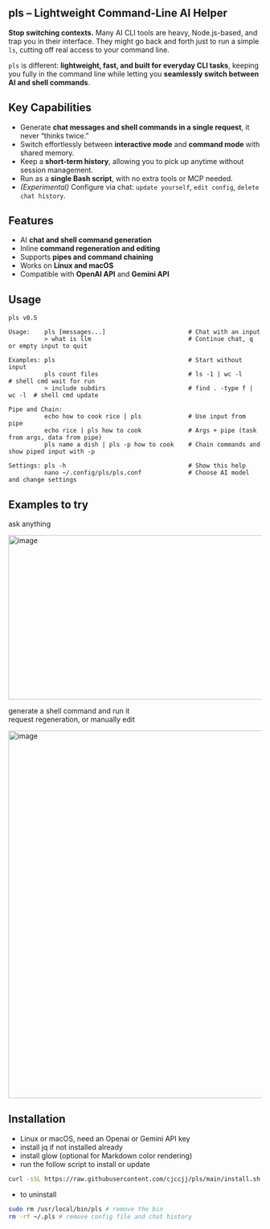 ## pls – Lightweight Command-Line AI Helper

**Stop switching contexts.** Many AI CLI tools are heavy, Node.js-based, and trap you in their interface. They might go back and forth just to run a simple `ls`, cutting off real access to your command line.  

`pls` is different: **lightweight, fast, and built for everyday CLI tasks**, keeping you fully in the command line while letting you **seamlessly switch between AI and shell commands**.  

## Key Capabilities
- Generate **chat messages and shell commands in a single request**, it never “thinks twice.”  
- Switch effortlessly between **interactive mode** and **command mode** with shared memory.  
- Keep a **short-term history**, allowing you to pick up anytime without session management.  
- Run as a **single Bash script**, with no extra tools or MCP needed.  
- *(Experimental)* Configure via chat: `update yourself`, `edit config`, `delete chat history`.  

## Features
- AI **chat and shell command generation**  
- Inline **command regeneration and editing**  
- Supports **pipes and command chaining**  
- Works on **Linux and macOS**  
- Compatible with **OpenAI API** and **Gemini API**  

## Usage
```
pls v0.5

Usage:    pls [messages...]                       # Chat with an input
          > what is llm                           # Continue chat, q or empty input to quit
                                                
Examples: pls                                     # Start without input 
          pls count files                         # ls -1 | wc -l           # shell cmd wait for run
          > include subdirs                       # find . -type f | wc -l  # shell cmd update

Pipe and Chain:          
          echo how to cook rice | pls             # Use input from pipe
          echo rice | pls how to cook             # Args + pipe (task from args, data from pipe)
          pls name a dish | pls -p how to cook    # Chain commands and show piped input with -p

Settings: pls -h                                  # Show this help
          nano ~/.config/pls/pls.conf             # Choose AI model and change settings
```

## Examples to try
ask anything 

<img width="643" height="327" alt="image" src="https://github.com/user-attachments/assets/77837a07-dcef-4dab-ab96-437463234b35" />

generate a shell command and run it  
request regeneration, or manually edit

<img width="646" height="731" alt="image" src="https://github.com/user-attachments/assets/6524a0c3-5774-448f-9f19-99a367fcf8cb" />


## Installation
- Linux or macOS, need an Openai or Gemini API key
- install jq if not installed already
- install glow (optional for Markdown color rendering)
- run the follow script to install or update
```bash
curl -sSL https://raw.githubusercontent.com/cjccjj/pls/main/install.sh | bash
```
- to uninstall
```bash
sudo rm /usr/local/bin/pls # remove the bin
rm -rf ~/.pls # remove config file and chat history
```
